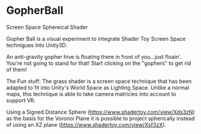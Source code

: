 # GopherBall

Screen Space Sphereical Shader 

Gopher Ball is a visual experiment to integrate Shader Toy Screen Space technigues into Unity3D. 

An anti-gravity gopher hive is floating there in front of you...just floain'. You're not going to stand for that! Start clicking on the "gophers" to get rid of them!

The Fun stuff:
The grass shader is a screen space technique that has been adapted to fit into Unity's World Space as Lighting Space. 
Unlike a normal maps, this technique is able to take camera matricies into account to support VR.

Using a Signed Distance Sphere (https://www.shadertoy.com/view/Xds3zN) as the basis for the Voronoi Plane it is possible to project spherically instead of using an XZ plane (https://www.shadertoy.com/view/Xsf3zX).

